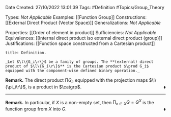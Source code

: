<div class="topSpace"></div>

Date Created: 27/10/2022 13:01:39
Tags: #Definition #Topics/Group_Theory

Types: _Not Applicable_
Examples: [[Function Group]]
Constructions: [[External Direct Product (Vector Space)]]
Generalizations: _Not Applicable_

Properties: [[Order of element in product]]
Sufficiencies: _Not Applicable_
Equivalences: [[Internal direct product iso external direct product (group)]]
Justifications: [[Function space constructed from a Cartesian product]]

``` ad-Definition
title: Definition.

_Let $\l\{G_i\r\}$ be a family of groups. The **(external) direct product of $\l\{G_i\r\}$** is the Cartesian product $\prod G_i$ equipped with the component-wise defined binary operation._

```

**Remark.** The direct product $\prod G_i$, equipped with the projection maps $\l\{\pi_i\r\}$, is a product in $\catgrp$.<span style="float:right;">$\blacklozenge$</span>

---

**Remark.** In particular, if $X$ is a non-empty set, then $\prod_{x\in X}G=G^X$ is the function group from $X$ into $G$.<span style="float:right;">$\blacklozenge$</span>
